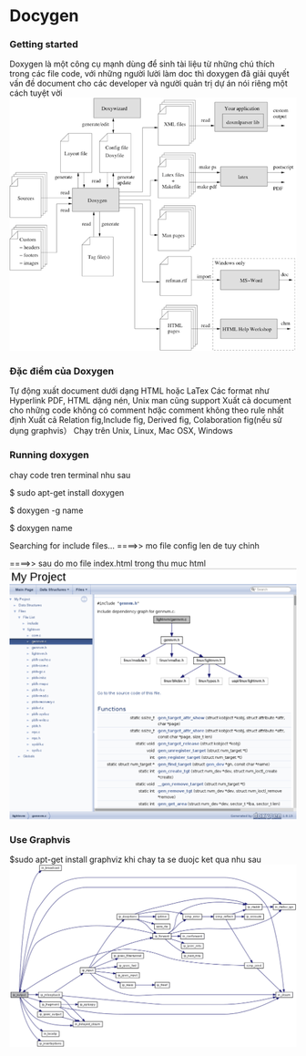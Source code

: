# Docygen
### Getting started
Doxygen là một công cụ mạnh dùng để sinh tài liệu từ những chú thích trong các file code, với những người lười làm doc thì doxygen đã giải quyết vấn đề document cho các developer và người quản trị dự án nói riêng một cách tuyệt vời
![](image/1.png)
### Đặc điểm của Doxygen
Tự động xuất document dưới dạng HTML hoặc LaTex
Các format như Hyperlink PDF, HTML dặng nén, Unix man cũng support
Xuất cả document cho những code không có comment hơặc comment không theo rule nhất định
Xuất cả Relation fig,Include fig, Derived fig, Colaboration fig(nếu sử dụng graphvis）
Chạy trên Unix, Linux, Mac OSX, Windows
### Running doxygen
chay code tren terminal nhu sau

$ sudo apt-get install doxygen

$ doxygen -g name

$ doxygen name

  Searching for include files...
====>> mo file config len de tuy chinh

====>> sau do mo file index.html trong thu muc html
![](image/3.png)

### Use Graphvis
$sudo apt-get install graphviz
khi chay ta se duojc ket qua nhu sau
![](image/2.png)
